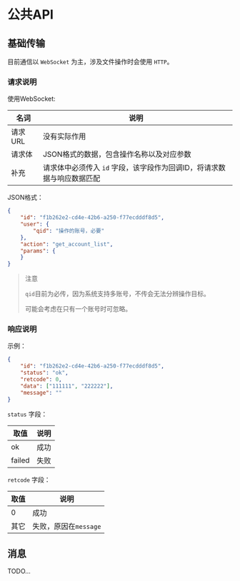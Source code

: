 # 公共API

## 基础传输

目前通信以 `WebSocket` 为主，涉及文件操作时会使用 `HTTP`。

### 请求说明

使用WebSocket:

| 名词 | 说明 |
|---|---|
| 请求URL | 没有实际作用 |
| 请求体 | JSON格式的数据，包含操作名称以及对应参数 |
| 补充 | 请求体中必须传入 `id` 字段，该字段作为回调ID，将请求数据与响应数据匹配 |

JSON格式：

```JSON
{
    "id": "f1b262e2-cd4e-42b6-a250-f77ecdddf8d5",
    "user": {
        "qid": "操作的账号，必要"
    },
    "action": "get_account_list",
    "params": {
    }
}
```

> 注意
>  
> `qid`目前为必传，因为系统支持多账号，不传会无法分辨操作目标。
> 
> 可能会考虑在只有一个账号时可忽略。

### 响应说明

示例：

```JSON
{
    "id": "f1b262e2-cd4e-42b6-a250-f77ecdddf8d5",
    "status": "ok",
    "retcode": 0,
    "data": ["111111", "222222"],
    "message": ""
}
```

`status` 字段：

| 取值 | 说明 |
|-----|------|
| ok | 成功 |
| failed | 失败 |

`retcode` 字段：

| 取值 | 说明 |
|------|------|
| 0 | 成功 |
| 其它 | 失败，原因在`message` |

## 消息

TODO...
